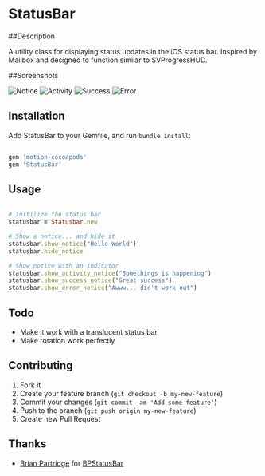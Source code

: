 # StatusBar

##Description

A utility class for displaying status updates in the iOS status bar. Inspired by Mailbox and designed to function similar to SVProgressHUD.

##Screenshots

![Notice](holgersindbaek.github.com/StatusBar/screenshots/notice.jpg)
![Activity](holgersindbaek.github.com/StatusBar/screenshots/activity.jpg)
![Success](holgersindbaek.github.com/StatusBar/screenshots/success.jpg)
![Error](holgersindbaek.github.com/StatusBar/screenshots/error.jpg)

## Installation

Add StatusBar to your Gemfile, and run `bundle install`:
```ruby

gem 'motion-cocoapods'
gem 'StatusBar'

```

## Usage

``` ruby

# Initilize the status bar
statusbar = Statusbar.new

# Show a notice... and hide it
statusbar.show_notice("Hello World")
statusbar.hide_notice

# Show notice with an indicator
statusbar.show_activity_notice("Somethings is happening")
statusbar.show_success_notice("Great success")
statusbar.show_error_notice("Awww... did't work out")

```

## Todo

* Make it work with a translucent status bar
* Make rotation work perfectly

## Contributing

1. Fork it
2. Create your feature branch (`git checkout -b my-new-feature`)
3. Commit your changes (`git commit -am 'Add some feature'`)
4. Push to the branch (`git push origin my-new-feature`)
5. Create new Pull Request

## Thanks

* [Brian Partridge](https://github.com/brianpartridge) for [BPStatusBar](https://github.com/brianpartridge/BPStatusBar)